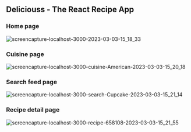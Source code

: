 ## Deliciouss - The React Recipe App



### Home page
![screencapture-localhost-3000-2023-03-03-15_18_33](https://user-images.githubusercontent.com/59008917/222688342-241170f5-7ea5-439f-b94e-a9439ba582d3.png)

### Cuisine page
![screencapture-localhost-3000-cuisine-American-2023-03-03-15_20_18](https://user-images.githubusercontent.com/59008917/222688608-1694f1b1-dbb4-47e9-ad19-8238731dbc0d.png)

### Search feed page
![screencapture-localhost-3000-search-Cupcake-2023-03-03-15_21_14](https://user-images.githubusercontent.com/59008917/222688822-c7d45226-0c35-4390-a8f1-f42e58eebf05.png)

### Recipe detail page
![screencapture-localhost-3000-recipe-658108-2023-03-03-15_21_55](https://user-images.githubusercontent.com/59008917/222688993-525e238c-a0f2-4aeb-9c4f-aa4d3bd4da89.png)

